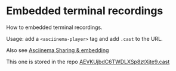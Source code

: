 # Embedded terminal recordings

How to embedded terminal recordings.

Usage: add a `<asciinema-player>` tag and add `.cast` to the URL.

Also see [Asciinema Sharing & embedding](https://asciinema.org/docs/embedding)

<asciinema-player autoplay=true src="https://asciinema.org/a/zCvjeHHwMt70RHJn6l81XjLn0.cast"></asciinema-player>

<asciinema-player autoplay=true cols="40" rows="12" src="https://asciinema.org/a/zCvjeHHwMt70RHJn6l81XjLn0.cast"></asciinema-player>

<asciinema-player autoplay=true loop=true src="https://asciinema.org/a/AEVKUjbdC6TWDLXSp8ztXjte9.cast"></asciinema-player>

This one is stored in the repo [AEVKUjbdC6TWDLXSp8ztXjte9.cast](/assets/asciinema/AEVKUjbdC6TWDLXSp8ztXjte9.cast)

<asciinema-player autoplay=true loop=true src="/assets/AEVKUjbdC6TWDLXSp8ztXjte9.cast"></asciinema-player>

